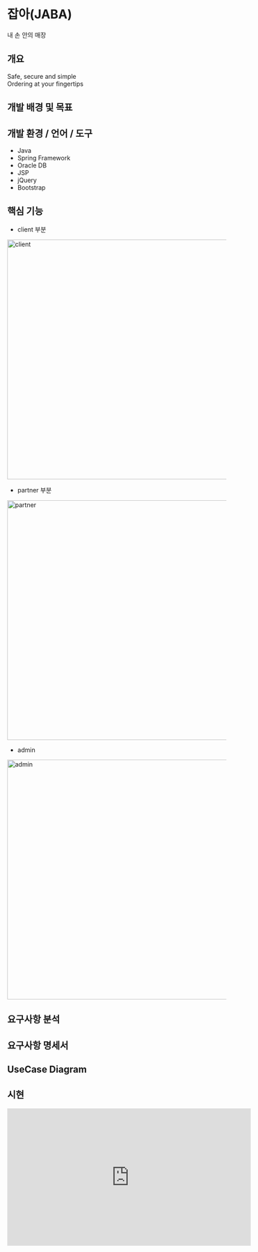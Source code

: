 # 잡아(JABA)
내 손 안의 매장
## 개요
Safe, secure and simple <br>
Ordering at your fingertips

## 개발 배경 및 목표

## 개발 환경 / 언어 / 도구
* Java
* Spring Framework
* Oracle DB
* JSP
* jQuery
* Bootstrap
## 핵심 기능
* client 부분
<img width="550" alt="client" src="https://user-images.githubusercontent.com/66562887/106883844-e1846a80-6723-11eb-8fee-83c04cf518fb.png">

* partner 부분
<img width="550" alt="partner" src="https://user-images.githubusercontent.com/66562887/106884112-3c1dc680-6724-11eb-9a8b-e41307542d47.png">

* admin
<img width="550" alt="admin" src="https://user-images.githubusercontent.com/66562887/106884192-4fc92d00-6724-11eb-9d3b-c98c60ebd87c.png">

## 요구사항 분석
## 요구사항 명세서
## UseCase Diagram
## 시현
<iframe width="560" height="315" src="https://www.youtube.com/embed/HZJ_ZFwd6DA" gesture="media" frameborder="0" allowfullscreen></iframe>
